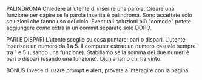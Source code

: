 PALINDROMA
Chiedere all’utente di inserire una parola.
Creare una funzione per capire se la parola inserita è palindroma.
Sono accettate solo soluzioni che fanno uso del ciclo.
Eventuali soluzioni più "comode" potete aggiungere come extra in un commit separato solo DOPO.

PARI E DISPARI
L’utente sceglie su cosa puntare: pari o dispari.
L'utente inserisce un numero da 1 a 5.
Il computer estrae un numero casuale sempre tra 1 e 5 (usando una funzione).
Stabiliamo se la somma dei due numeri è pari o dispari (usando una funzione).
Dichiariamo chi ha vinto.

BONUS
Invece di usare prompt e alert, provate a interagire con la pagina.